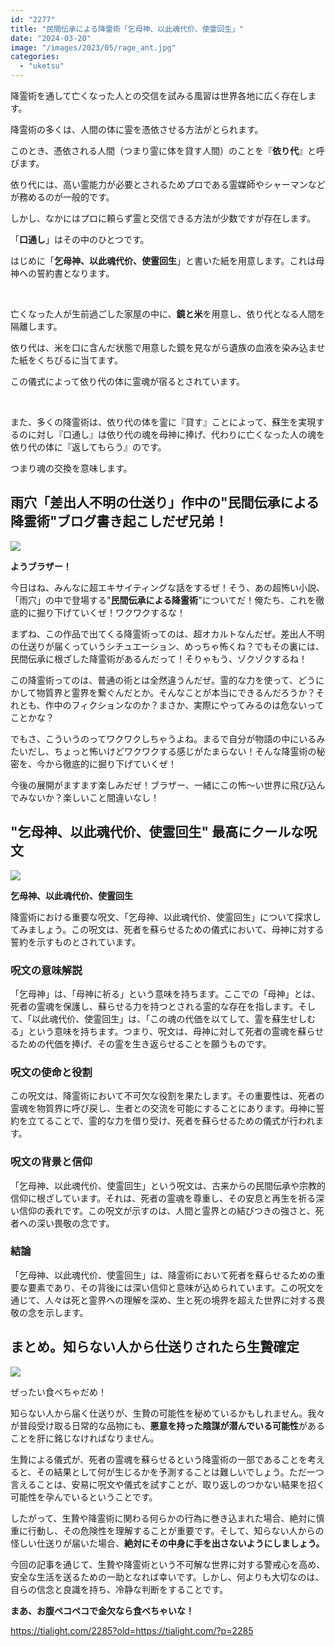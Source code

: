 ```yaml
---
id: "2277"
title: "民間伝承による降霊術「乞母神、以此魂代价、使霊回生」"
date: "2024-03-20"
image: "/images/2023/05/rage_ant.jpg"
categories: 
  - "uketsu"
---
```


降霊術を通して亡くなった人との交信を試みる風習は世界各地に広く存在します。

降霊術の多くは、人間の体に霊を憑依させる方法がとられます。

このとき、憑依される人間（つまり霊に体を貸す人間）のことを『**依り代**』と呼びます。

依り代には、高い霊能力が必要とされるためプロである霊媒師やシャーマンなどが務めるのが一般的です。

しかし、なかにはプロに頼らず霊と交信できる方法が少数ですが存在します。

「**口通し**」はその中のひとつです。

はじめに「**乞母神、以此魂代价、使霊回生**」と書いた紙を用意します。これは母神への誓約書となります。

 

亡くなった人が生前過ごした家屋の中に、**鏡と米**を用意し、依り代となる人間を隔離します。

依り代は、米を口に含んだ状態で用意した鏡を見ながら遺族の血液を染み込ませた紙をくちびるに当てます。

この儀式によって依り代の体に霊魂が宿るとされています。

 

また、多くの降霊術は、依り代の体を霊に『貸す』ことによって、蘇生を実現するのに対し『口通し』は依り代の魂を母神に捧げ、代わりに亡くなった人の魂を依り代の体に『返してもらう』のです。

つまり魂の交換を意味します。

## 雨穴「差出人不明の仕送り」作中の"民間伝承による降霊術"ブログ書き起こしだぜ兄弟！

![](../../assets/images/2023/05/gene_illust.jpg)

**ようブラザー！**

今日はね、みんなに超エキサイティングな話をするぜ！そう、あの超怖い小説、「雨穴」の中で登場する"**民間伝承による降霊術**"についてだ！俺たち、これを徹底的に掘り下げていくぜ！ワクワクするな！

まずね、この作品で出てくる降霊術ってのは、超オカルトなんだぜ。差出人不明の仕送りが届くっていうシチュエーション、めっちゃ怖くね？でもその裏には、民間伝承に根ざした降霊術があるんだって！そりゃもう、ゾクゾクするね！

この降霊術ってのは、普通の術とは全然違うんだぜ。霊的な力を使って、どうにかして物質界と霊界を繋ぐんだとか。そんなことが本当にできるんだろうか？それとも、作中のフィクションなのか？まさか、実際にやってみるのは危ないってことかな？

でもさ、こういうのってワクワクしちゃうよね。まるで自分が物語の中にいるみたいだし、ちょっと怖いけどワクワクする感じがたまらない！そんな降霊術の秘密を、今から徹底的に掘り下げていくぜ！

今後の展開がますます楽しみだぜ！ブラザー、一緒にこの怖～い世界に飛び込んでみないか？楽しいこと間違いなし！

## "乞母神、以此魂代价、使霊回生" 最高にクールな呪文

![](../../assets/images/2022/01/dark_mystery.jpg)

**乞母神、以此魂代价、使霊回生**

降霊術における重要な呪文、「乞母神、以此魂代价、使霊回生」について探求してみましょう。この呪文は、死者を蘇らせるための儀式において、母神に対する誓約を示すものとされています。

### 呪文の意味解説

「乞母神」は、「母神に祈る」という意味を持ちます。ここでの「母神」とは、死者の霊魂を保護し、蘇らせる力を持つとされる霊的な存在を指します。そして、「以此魂代价、使霊回生」は、「この魂の代価を以てして、霊を蘇生せしむる」という意味を持ちます。つまり、呪文は、母神に対して死者の霊魂を蘇らせるための代価を捧げ、その霊を生き返らせることを願うものです。

### 呪文の使命と役割

この呪文は、降霊術において不可欠な役割を果たします。その重要性は、死者の霊魂を物質界に呼び戻し、生者との交流を可能にすることにあります。母神に誓約を立てることで、霊的な力を借り受け、死者を蘇らせるための儀式が行われます。

### 呪文の背景と信仰

「乞母神、以此魂代价、使霊回生」という呪文は、古来からの民間伝承や宗教的信仰に根ざしています。それは、死者の霊魂を尊重し、その安息と再生を祈る深い信仰の表れです。この呪文が示すのは、人間と霊界との結びつきの強さと、死者への深い畏敬の念です。

### 結論

「乞母神、以此魂代价、使霊回生」は、降霊術において死者を蘇らせるための重要な要素であり、その背後には深い信仰と意味が込められています。この呪文を通じて、人々は死と霊界への理解を深め、生と死の境界を超えた世界に対する畏敬の念を示します。

## まとめ。知らない人から仕送りされたら生贄確定

![](../../assets/images/2022/01/dont.jpg)

ぜったい食べちゃだめ！

知らない人から届く仕送りが、生贄の可能性を秘めているかもしれません。我々が普段受け取る日常的な品物にも、**悪意を持った陰謀が潜んでいる可能性**があることを肝に銘じなければなりません。

生贄による儀式が、死者の霊魂を蘇らせるという降霊術の一部であることを考えると、その結果として何が生じるかを予測することは難しいでしょう。ただ一つ言えることは、安易に呪文や儀式を試すことが、取り返しのつかない結果を招く可能性を孕んでいるということです。

したがって、生贄や降霊術に関わる何らかの行為に巻き込まれた場合、絶対に慎重に行動し、その危険性を理解することが重要です。そして、知らない人からの怪しい仕送りが届いた場合、**絶対にその中身に手を出さないようにしましょう。**

今回の記事を通じて、生贄や降霊術という不可解な世界に対する警戒心を高め、安全な生活を送るための一助となれば幸いです。しかし、何よりも大切なのは、自らの信念と良識を持ち、冷静な判断をすることです。

**まあ、お腹ペコペコで金欠なら食べちゃいな！**

https://tialight.com/2285?old=https://tialight.com/?p=2285
